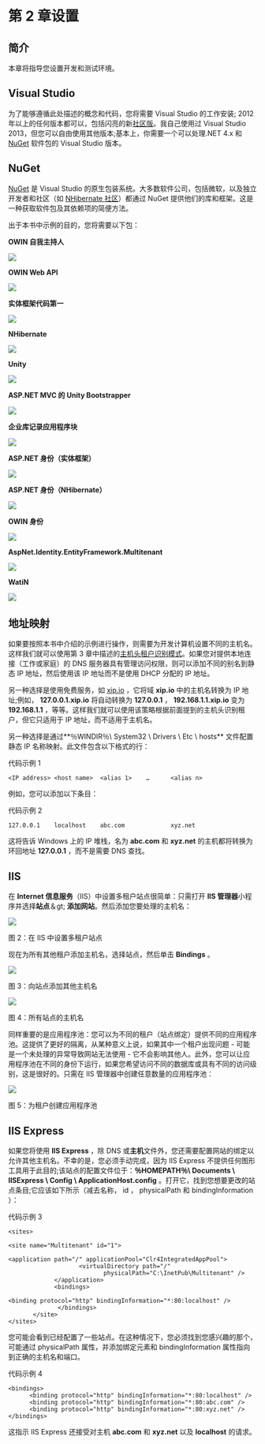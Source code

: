 # 第 2 章设置

## 简介

本章将指导您设置开发和测试环境。

## Visual Studio

为了能够遵循此处描述的概念和代码，您将需要 Visual Studio 的工作安装; 2012 年以上的任何版本都可以，包括闪亮的新[社区版](http://www.visualstudio.com/en-us/products/visual-studio-community-vs.aspx)。我自己使用过 Visual Studio 2013，但您可以自由使用其他版本;基本上，你需要一个可以处理.NET 4.x 和 [NuGet](http://www.nuget.org) 软件包的 Visual Studio 版本。

## NuGet

[NuGet](http://www.nuget.org) 是 Visual Studio 的原生包装系统。大多数软件公司，包括微软，以及独立开发者和社区（如 [NHibernate 社区](http://nhibernate.info/)）都通过 NuGet 提供他们的库和框架。这是一种获取软件包及其依赖项的简便方法。

出于本书中示例的目的，您将需要以下包：

**OWIN 自我主持人**

![](img/image002.png)

**OWIN Web API**

![](img/image003.jpg)

**实体框架代码第一**

![](img/image004.jpg)

**NHibernate**

![](img/image005.jpg)

**Unity**

![](img/image006.jpg)

**ASP.NET MVC 的 Unity Bootstrapper**

![](img/image007.png)

**企业库记录应用程序块**

![](img/image008.jpg)

**ASP.NET 身份（实体框架）**

![](img/image009.jpg)

**ASP.NET 身份（NHibernate）**

![](img/image010.jpg)

**OWIN 身份**

![](img/image011.png)

**AspNet.Identity.EntityFramework.Multitenant**

![](img/image012.jpg)

**WatiN**

![](img/image013.jpg)

## 地址映射

如果要按照本书中介绍的示例进行操作，则需要为开发计算机设置不同的主机名。这样我们就可以使用第 3 章中描述的[主机头租户识别模式](../Text/aspn-multiapp-3.html#_Host_Header_Strategy)。如果您对提供本地连接（工作或家庭）的 DNS 服务器具有管理访问权限，则可以添加不同的别名到静态 IP 地址，然后使用该 IP 地址而不是使用 DHCP 分配的 IP 地址。

另一种选择是使用免费服务，如 [xip.io](http://xip.io) ，它将域 **xip.io** 中的主机名转换为 IP 地址;例如， **127.0.0.1.xip.io** 将自动转换为 **127.0.0.1** ， **192.168.1.1.xip.io** 变为 **192.168.1.1** ，等等。这样我们就可以使用该策略根据前面提到的主机头识别租户，但它只适用于 IP 地址，而不适用于主机名。

另一种选择是通过**％WINDIR％\ System32 \ Drivers \ Etc \ hosts** 文件配置静态 IP 名称映射。此文件包含以下格式的行：

代码示例 1

```
<IP address> <host name>  <alias 1>    …      <alias n>

```

例如，您可以添加以下条目：

代码示例 2

```
127.0.0.1    localhost    abc.com             xyz.net

```

这将告诉 Windows 上的 IP 堆栈，名为 **abc.com** 和 **xyz.net** 的主机都将转换为环回地址 **127.0.0.1** ，而不是需要 DNS 查找。

## IIS

在 **Internet 信息服务**（IIS）中设置多租户站点很简单：只需打开 **IIS 管理器**小程序并选择**站点**＆gt; **添加网站**。然后添加您要处理的主机名：

![](img/image014.jpg)

图 2：在 IIS 中设置多租户站点

现在为所有其他租户添加主机名，选择站点，然后单击 **Bindings** 。

![](img/image015.jpg)

图 3：向站点添加其他主机名

![](img/image016.jpg)

图 4：所有站点的主机名

同样重要的是应用程序池：您可以为不同的租户（站点绑定）提供不同的应用程序池。这提供了更好的隔离，从某种意义上说，如果其中一个租户出现问题 - 可能是一个未处理的异常导致网站无法使用 - 它不会影响其他人。此外，您可以让应用程序池在不同的身份下运行，如果您希望访问不同的数据库或具有不同的访问级别，这是很好的。只需在 IIS 管理器中创建任意数量的应用程序池：

![](img/image017.jpg)

图 5：为租户创建应用程序池

## IIS Express

如果您将使用 **IIS Express** ，除 DNS 或**主机**文件外，您还需要配置网站的绑定以允许其他主机名。不幸的是，您必须手动完成，因为 IIS Express 不提供任何图形工具用于此目的;该站点的配置文件位于：**％HOMEPATH％\ Documents \ IISExpress \ Config \ ApplicationHost.config** 。打开它，找到您想要更改的站点条目;它应该如下所示（减去名称， id ， physicalPath 和 bindingInformation ）：

代码示例 3

```
<sites>
       <site name="Multitenant" id="1">                                 
              <application path="/" applicationPool="Clr4IntegratedAppPool">                         <virtualDirectory path="/" 
                           physicalPath="C:\InetPub\Multitenant" />
             </application>
             <bindings>
                    <binding protocol="http" bindingInformation="*:80:localhost" />
              </bindings>
       </site>
</sites>

```

您可能会看到已经配置了一些站点。在这种情况下，您必须找到您感兴趣的那个，可能通过 physicalPath 属性，并添加绑定元素和 bindingInformation 属性指向到正确的主机名和端口。

代码示例 4

```
<bindings>
      <binding protocol="http" bindingInformation="*:80:localhost" />
      <binding protocol="http" bindingInformation="*:80:abc.com" />
      <binding protocol="http" bindingInformation="*:80:xyz.net" />
</bindings>

```

这指示 IIS Express 还接受对主机 **abc.com** 和 **xyz.net** 以及 **localhost** 的请求。